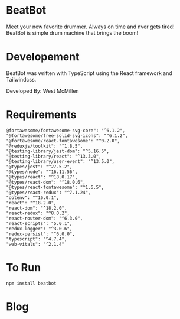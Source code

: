 # BeatBot

Meet your new favorite drummer. Always on time and nver gets tired! BeatBot is simple drum machine that brings the boom!

# Developement

BeatBot was written with TypeScript using the React framework and Tailwindcss.

Developed By: West McMillen

# Requirements

```
@fortawesome/fontawesome-svg-core": "^6.1.2",
"@fortawesome/free-solid-svg-icons": "^6.1.2",
"@fortawesome/react-fontawesome": "^0.2.0",
"@reduxjs/toolkit": "^1.8.5",
"@testing-library/jest-dom": "^5.16.5",
"@testing-library/react": "^13.3.0",
"@testing-library/user-event": "^13.5.0",
"@types/jest": "^27.5.2",
"@types/node": "^16.11.56",
"@types/react": "^18.0.17",
"@types/react-dom": "^18.0.6",
"@types/react-fontawesome": "^1.6.5",
"@types/react-redux": "^7.1.24",
"dotenv": "^16.0.1",
"react": "^18.2.0",
"react-dom": "^18.2.0",
"react-redux": "^8.0.2",
"react-router-dom": "^6.3.0",
"react-scripts": "5.0.1",
"redux-logger": "^3.0.6",
"redux-persist": "^6.0.0",
"typescript": "^4.7.4",
"web-vitals": "^2.1.4"
```

# To Run

```
npm install beatbot
```

# Blog

